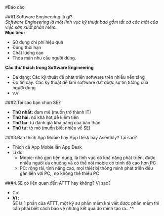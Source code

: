 #Báo cáo  

###1.Software Engineering là gì?  
*Software Engineering là một lĩnh vực kỹ thuật bao gồm tất cả các mặt của việc sản xuất phần mềm.*    
**Mục tiêu:**  
- Sử dụng chi phí hiệu quả
- Đúng thời hạn
- Chất lượng cao
- Thỏa mãn nhu cầu người dùng.  

**Các thử thách trong Software Engineering**  
  -  Đa dạng: Các kỹ thuật để phát triển software trên nhiều nền tảng  
  -  Độ tin cậy: Các kỹ thuật để làm software đạt được sự tin tưởng của người dùng  
  -  v.v  

###2.Tại sao bạn chọn SE?    
- **Thứ nhất:** đam mê (muốn trở thành IT)  
- **Thứ hai:** nó khá hot,dễ kiếm tiền     
- **Thứ ba:** tự đánh giá khả năng của bản thân    
- **Thứ tư:** tò mò  (muốn biết nhiều về SE)  

###3.Bạn thích App Mobie hay App Desk hay Asembly? Tại sao? 
- Thích cả App Mobie lẫn App Desk  
- Lí do:
  -  Mobie: nhỏ gọn tiện dụng, là lĩnh vực có khả năng phát triển, được nhiều người ưa chuộng và có thể nói mobie có trình độ cao hơn PC  
  -  PC: rộng rãi, tính năng cao, mọi thiết bị thông minh phát triển đều gắn liền với PC,, nó không thể thiếu PC   
  
###4.SE có liên quan đến ATTT hay không? Vì sao?  
- Có!  
- **Vì :**  
SE là 1 phần của ATTT, một kỹ sư phần mềm khi viết được phần mềm thì cần phải biết cách bảo vệ những kết quả do mình tạo ra...^^  



